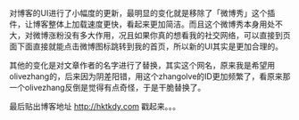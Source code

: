 对博客的UI进行了小幅度的更新，最明显的变化就是移除了「微博秀」这个插件，让博客整体上加载速度更快，看起来更加简洁。而且这个微博秀本身用处不大，对微博涨粉没有多大作用，况且如果你真的想看我的社交网络，可以直接到页面下面直接就能点击微博图标跳转到我的首页，所以新的UI其实是更加合理的。

其他的变化是对文章作者的名字进行了替换，其实这个网名，原来我是希望用olivezhang的，后来因为阴差阳错，用这个zhangolve的ID更加频繁了，看原来那一个olivezhang反倒是觉得有点奇怪，于是干脆替换了。

最后贴出博客地址 http://hktkdy.com  戳起来。。。

